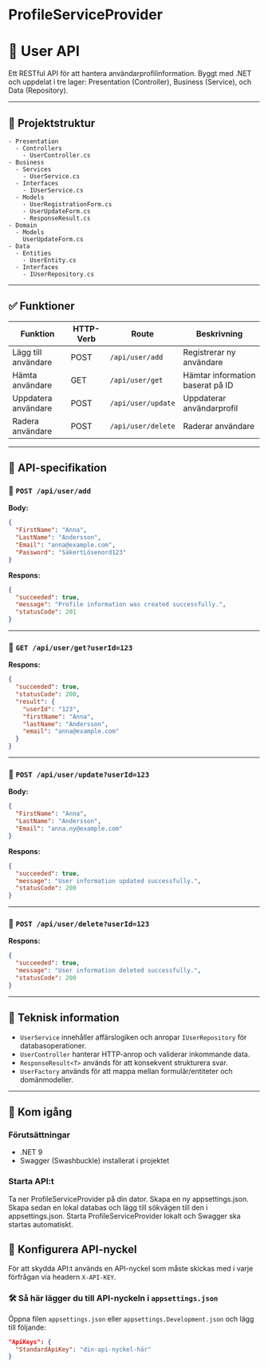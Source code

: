 # ProfileServiceProvider

# 📘 User API

Ett RESTful API för att hantera användarprofilinformation. Byggt med .NET och uppdelat i tre lager: Presentation (Controller), Business (Service), och Data (Repository).

---

## 📁 Projektstruktur

```
- Presentation
  - Controllers
    - UserController.cs
- Business
  - Services
    - UserService.cs
  - Interfaces
    - IUserService.cs
  - Models
    - UserRegistrationForm.cs
    - UserUpdateForm.cs
    - ResponseResult.cs
- Domain
  - Models
    UserUpdateForm.cs
- Data
  - Entities
    - UserEntity.cs
  - Interfaces
    - IUserRepository.cs
```

---

## ✅ Funktioner

| Funktion            | HTTP-Verb | Route              | Beskrivning                      |
| ------------------- | --------- | ------------------ | -------------------------------- |
| Lägg till användare | POST      | `/api/user/add`    | Registrerar ny användare         |
| Hämta användare     | GET       | `/api/user/get`    | Hämtar information baserat på ID |
| Uppdatera användare | POST      | `/api/user/update` | Uppdaterar användarprofil        |
| Radera användare    | POST      | `/api/user/delete` | Raderar användare                |

---

## 📆 API-specifikation

### 🔹 `POST /api/user/add`

**Body:**

```json
{
  "FirstName": "Anna",
  "LastName": "Andersson",
  "Email": "anna@example.com",
  "Password": "SäkertLösenord123"
}
```

**Respons:**

```json
{
  "succeeded": true,
  "message": "Profile information was created successfully.",
  "statusCode": 201
}
```

---

### 🔹 `GET /api/user/get?userId=123`

**Respons:**

```json
{
  "succeeded": true,
  "statusCode": 200,
  "result": {
    "userId": "123",
    "firstName": "Anna",
    "lastName": "Andersson",
    "email": "anna@example.com"
  }
}
```

---

### 🔹 `POST /api/user/update?userId=123`

**Body:**

```json
{
  "FirstName": "Anna",
  "LastName": "Andersson",
  "Email": "anna.ny@example.com"
}
```

**Respons:**

```json
{
  "succeeded": true,
  "message": "User information updated successfully.",
  "statusCode": 200
}
```

---

### 🔹 `POST /api/user/delete?userId=123`

**Respons:**

```json
{
  "succeeded": true,
  "message": "User information deleted successfully.",
  "statusCode": 200
}
```

---

## 🧠 Teknisk information

* `UserService` innehåller affärslogiken och anropar `IUserRepository` för databasoperationer.
* `UserController` hanterar HTTP-anrop och validerar inkommande data.
* `ResponseResult<T>` används för att konsekvent strukturera svar.
* `UserFactory` används för att mappa mellan formulär/entiteter och domänmodeller.

---

## 🚀 Kom igång

### Förutsättningar

* .NET 9
* Swagger (Swashbuckle) installerat i projektet

### Starta API\:t

Ta ner ProfileServiceProvider på din dator. Skapa en ny appsettings.json. 
Skapa sedan en lokal databas och lägg till sökvägen till den i appsettings.json.
Starta ProfileServiceProvider lokalt och Swagger ska startas automatiskt.


## 🔐 Konfigurera API-nyckel

För att skydda API:t används en API-nyckel som måste skickas med i varje förfrågan via headern `X-API-KEY`.

### 🛠️ Så här lägger du till API-nyckeln i `appsettings.json`

Öppna filen `appsettings.json` eller `appsettings.Development.json` och lägg till följande:

```json
"ApiKeys": {
  "StandardApiKey": "din-api-nyckel-här"
}
```
